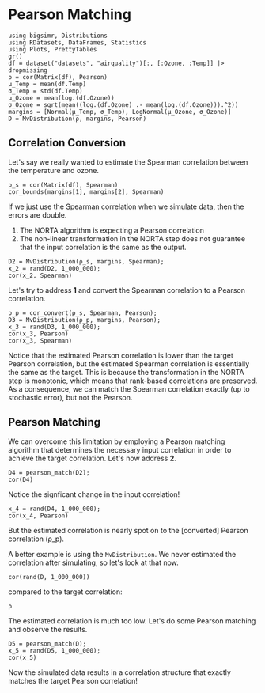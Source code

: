 # Pearson Matching

```@setup 1
using bigsimr, Distributions
using RDatasets, DataFrames, Statistics
using Plots, PrettyTables
gr()
df = dataset("datasets", "airquality")[:, [:Ozone, :Temp]] |> dropmissing
ρ = cor(Matrix(df), Pearson)
μ_Temp = mean(df.Temp)
σ_Temp = std(df.Temp)
μ_Ozone = mean(log.(df.Ozone))
σ_Ozone = sqrt(mean((log.(df.Ozone) .- mean(log.(df.Ozone))).^2))
margins = [Normal(μ_Temp, σ_Temp), LogNormal(μ_Ozone, σ_Ozone)]
D = MvDistribution(ρ, margins, Pearson)
```

## Correlation Conversion

Let's say we really wanted to estimate the Spearman correlation between the temperature and ozone.

```@repl 1
ρ_s = cor(Matrix(df), Spearman)
cor_bounds(margins[1], margins[2], Spearman)
```

If we just use the Spearman correlation when we simulate data, then the errors are double.

1. The NORTA algorithm is expecting a Pearson correlation
2. The non-linear transformation in the NORTA step does not guarantee that the input correlation is the same as the output.

```@repl 1
D2 = MvDistribution(ρ_s, margins, Spearman);
x_2 = rand(D2, 1_000_000);
cor(x_2, Spearman)
```

Let's try to address **1** and convert the Spearman correlation to a Pearson correlation.

```@repl 1
ρ_p = cor_convert(ρ_s, Spearman, Pearson);
D3 = MvDistribution(ρ_p, margins, Pearson);
x_3 = rand(D3, 1_000_000); 
cor(x_3, Pearson)
cor(x_3, Spearman)
```

Notice that the estimated Pearson correlation is lower than the target Pearson correlation, but the estimated Spearman correlation is essentially the same as the target. This is because the transformation in the NORTA step is monotonic, which means that rank-based correlations are preserved. As a consequence, we can match the Spearman correlation exactly (up to stochastic error), but not the Pearson. 

## Pearson Matching

We can overcome this limitation by employing a Pearson matching algorithm that determines the necessary input correlation in order to achieve the target correlation. Let's now address **2**.

```@repl 1
D4 = pearson_match(D2);
cor(D4)
```

Notice the signficant change in the input correlation!

```@repl 1
x_4 = rand(D4, 1_000_000);
cor(x_4, Pearson)
```

But the estimated correlation is nearly spot on to the [converted] Pearson correlation (ρ_p).

A better example is using the `MvDistribution`. We never estimated the correlation after simulating, so let's look at that now.

```@repl 1
cor(rand(D, 1_000_000))
```

compared to the target correlation:

```@repl 1
ρ
```

The estimated correlation is much too low. Let's do some Pearson matching and observe the results.

```@repl 1
D5 = pearson_match(D); 
x_5 = rand(D5, 1_000_000); 
cor(x_5)
```

Now the simulated data results in a correlation structure that exactly matches the target Pearson correlation!
